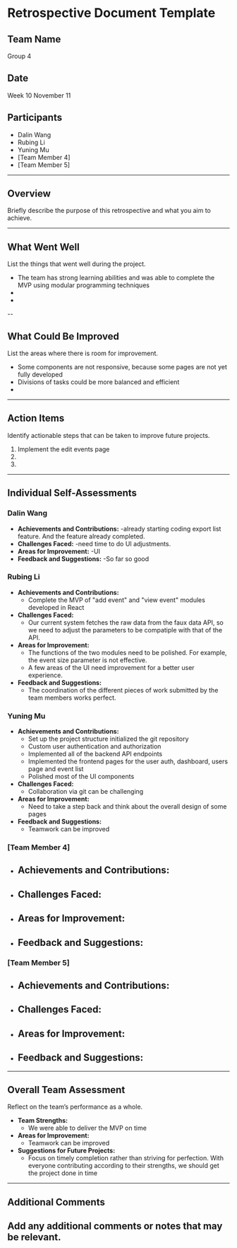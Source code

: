 # Retrospective Document Template

## Team Name
Group 4

## Date
Week 10 November 11

## Participants
- Dalin Wang
- Rubing Li
- Yuning Mu
- [Team Member 4]
- [Team Member 5]

---

## Overview
Briefly describe the purpose of this retrospective and what you aim to achieve.

---

## What Went Well
List the things that went well during the project.
- The team has strong learning abilities and was able to complete the MVP using modular programming techniques 
-
-

--
## What Could Be Improved
List the areas where there is room for improvement.
- Some components are not responsive, because some pages are not yet fully developed
- Divisions of tasks could be more balanced and efficient
-

---

## Action Items
Identify actionable steps that can be taken to improve future projects.
1. Implement the edit events page
2.
3.

---

## Individual Self-Assessments
### Dalin Wang
- **Achievements and Contributions:**
  -already starting coding export list feature. And the feature already completed.
- **Challenges Faced:**
  -need time to do UI adjustments.
- **Areas for Improvement:**
  -UI
- **Feedback and Suggestions:**
  -So far so good

### Rubing Li
- **Achievements and Contributions:**
  - Complete the MVP of "add event" and "view event" modules developed in React
- **Challenges Faced:**
  - Our current system fetches the raw data from the faux data API, so we need to adjust the parameters to be compatiple with that of the API.
- **Areas for Improvement:**
  - The functions of the two modules need to be polished. For example, the event size parameter is not effective.
  - A few areas of the UI need improvement for a better user experience.
- **Feedback and Suggestions:**
  - The coordination of the different pieces of work submitted by the team members works perfect. 

### Yuning Mu
- **Achievements and Contributions:**
  - Set up the project structure initialized the git repository 
  - Custom user authentication and authorization
  - Implemented all of the backend API endpoints
  - Implemented the frontend pages for the user auth, dashboard, users page and event list
  - Polished most of the UI components
- **Challenges Faced:**
  - Collaboration via git can be challenging
- **Areas for Improvement:**
  - Need to take a step back and think about the overall design of some pages
- **Feedback and Suggestions:**
  - Teamwork can be improved

### [Team Member 4]
- **Achievements and Contributions:**
  -
- **Challenges Faced:**
  -
- **Areas for Improvement:**
  -
- **Feedback and Suggestions:**
  -

### [Team Member 5]
- **Achievements and Contributions:**
  -
- **Challenges Faced:**
  -
- **Areas for Improvement:**
  -
- **Feedback and Suggestions:**
  -

---

## Overall Team Assessment
Reflect on the team’s performance as a whole.
- **Team Strengths:**
  - We were able to deliver the MVP on time
- **Areas for Improvement:**
  - Teamwork can be improved
- **Suggestions for Future Projects:**
  - Focus on timely completion rather than striving for perfection. With everyone contributing according to their strengths, we should get the project done in time

---

## Additional Comments
Add any additional comments or notes that may be relevant.
-
